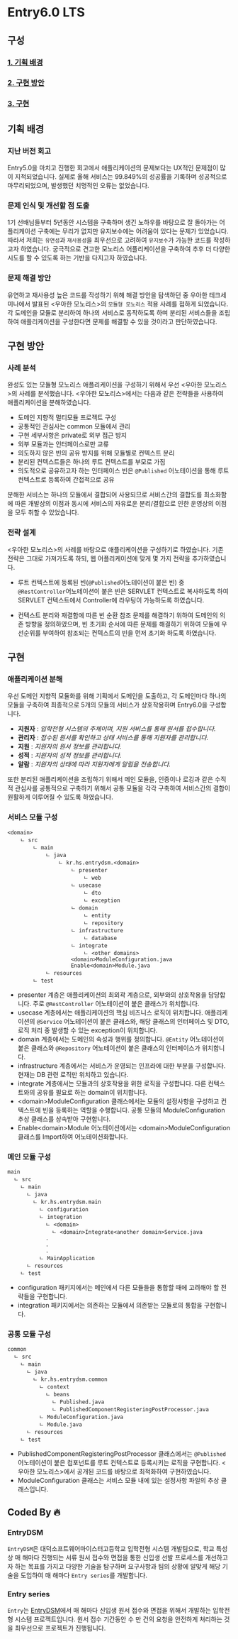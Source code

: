 # Entry6.0 LTS

## 구성
### [1. 기획 배경](#기획-배경)
### [2. 구현 방안](#구현-방안)
### [3. 구현](#구현)

## **기획 배경**
### **지난 버전 회고**
Entry5.0을 마치고 진행한 회고에서 애플리케이션의 문제보다는 UX적인 문제점이 많이 지적되었습니다. 실제로 올해 서비스는 99.849%의 성공률을 기록하며 성공적으로 마무리되었으며, 발생했던 치명적인 오류는 없었습니다.  

### **문제 인식 및 개선할 점 도출**
1기 선배님들부터 5년동안 시스템을 구축하며 생긴 노하우를 바탕으로 잘 돌아가는 어플리케이션 구축에는 무리가 없지만 유지보수에는 어려움이 있다는 문제가 있었습니다. 따라서 저희는 `유연성`과 `재사용성`을 최우선으로 고려하여 `유지보수`가 가능한 코드를 작성하고자 하였습니다. 궁극적으로 견고한 모노리스 어플리케이션을 구축하여 추후 더 다양한 시도를 할 수 있도록 하는 기반을 다지고자 하였습니다.

### **문제 해결 방안**
유연하고 재사용성 높은 코드를 작성하기 위해 해결 방안을 탐색하던 중 우아한 테크세미나에서 발표된 <우아한 모노리스>의 `모듈형 모노리스` 적용 사례를 접하게 되었습니다. 각 도메인을 모듈로 분리하여 하나의 서비스로 동작하도록 하며 분리된 서비스들을 조립하여 애플리케이션을 구성한다면 문제를 해결할 수 있을 것이라고 판단하였습니다.

## **구현 방안**
### **사례 분석**
완성도 있는 모듈형 모노리스 애플리케이션을 구성하기 위해서 우선 <우아한 모노리스>의 사례를 분석했습니다. <우아한 모노리스>에서는 다음과 같은 전략들을 사용하여 애플리케이션을 분해하였습니다.

- 도메인 지향적 멀티모듈 프로젝트 구성
- 공통적인 관심사는 common 모듈에서 관리
- 구현 세부사항은 private로 외부 접근 방지
- 외부 모듈과는 인터페이스로만 교류
- 의도하지 않은 빈의 공유 방지를 위해 모듈별로 컨텍스트 분리
- 분리된 컨텍스트들은 하나의 루트 컨텍스트를 부모로 가짐
- 의도적으로 공유하고자 하는 인터페이스 빈은 `@Published` 어노테이션을 통해 루트 컨텍스트로 등록하여 간접적으로 공유

분해한 서비스는 하나의 모듈에서 결합되어 사용되므로 서비스간의 결합도를 최소화함에 따른 개발상의 이점과 동시에 서비스의 자유로운 분리/결합으로 인한 운영상의 이점을 모두 취할 수 있었습니다.

### **전략 설계**
<우아한 모노리스>의 사례를 바탕으로 애플리케이션을 구성하기로 하였습니다. 기존 전략은 그대로 가져가도록 하되, 웹 어플리케이션에 맞게 몇 가지 전략을 추가하였습니다.

- 루트 컨텍스트에 등록된 빈(`@Published`어노테이션이 붙은 빈) 중 `@RestController`어노테이션이 붙은 빈은 SERVLET 컨텍스트로 복사하도록 하여 SERVLET 컨텍스트에서 Controller에 라우팅이 가능하도록 하였습니다.

- 컨텍스트 분리와 재결합에 따른 빈 순환 참조 문제를 해결하기 위하여 도메인의 의존 방향을 정의하였으며, 빈 초기화 순서에 따른 문제를 해결하기 위하여 모듈에 우선순위를 부여하여 참조되는 컨텍스트의 빈을 먼저 초기화 하도록 하였습니다.

## **구현**
### **애플리케이션 분해**
우선 도메인 지향적 모듈화를 위해 기획에서 도메인을 도출하고, 각 도메인마다 하나의 모듈을 구축하여 최종적으로 5개의 모듈의 서비스가 상호작용하며 Entry6.0을 구성합니다.

- **지원자** : *입학전형 시스템의 주체이며, 지원 서비스를 통해 원서를 접수합니다.*
- **관리자** : *접수된 원서를 확인하고 상태 서비스를 통해 지원자를 관리합니다.*
- **지원** : *지원자의 원서 정보를 관리합니다.*
- **성적** : *지원자의 성적 정보를 관리합니다.*
- **알람** : *지원자의 상태에 따라 지원자에게 알림을 전송합니다.*

또한 분리된 애플리케이션을 조립하기 위해서 메인 모듈을, 인증이나 로깅과 같은 수직적 관심사를 공통적으로 구축하기 위해서 공통 모듈을 각각 구축하여 서비스간의 결합이 원활하게 이루어질 수 있도록 하였습니다.

### **서비스 모듈 구성**
```
<domain>
    ㄴ src
        ㄴ main
            ㄴ java
                ㄴ kr.hs.entrydsm.<domain>
                    ㄴ presenter
                        ㄴ web
                    ㄴ usecase
                        ㄴ dto
                        ㄴ exception
                    ㄴ domain
                        ㄴ entity
                        ㄴ repository
                    ㄴ infrastructure
                        ㄴ database
                    ㄴ integrate
                        ㄴ <other domains>
                    <domain>ModuleConfiguration.java
                    Enable<domain>Module.java
            ㄴ resources
        ㄴ test
```
- presenter 계층은 애플리케이션의 최외곽 계층으로, 외부와의 상호작용을 담당합니다. 주로 `@RestController` 어노테이션이 붙은 클래스가 위치합니다.
- usecase 계층에서는 애플리케이션의 핵심 비즈니스 로직이 위치합니다. 애플리케이션의 `@Service` 어노테이션이 붙은 클래스와, 해당 클래스의 인터페이스 및 DTO, 로직 처리 중 발생할 수 있는 exception이 위치합니다.
- domain 계층에서는 도메인의 속성과 행위를 정의합니다. `@Entity` 어노테이션이 붙은 클래스와 `@Repository` 어노테이션이 붙은 클래스의 인터페이스가 위치합니다.
- infrastructure 계층에서는 서비스가 운영되는 인프라에 대한 부분을 구성합니다. 현재는 DB 관련 로직만 위치하고 있습니다.
- integrate 계층에서는 모듈과의 상호작용을 위한 로직을 구성합니다. 다른 컨텍스트와의 공유를 필요로 하는 domain이 위치합니다.
- \<domain>ModuleConfiguration 클래스에서는 모듈의 설정사항을 구성하고 컨텍스트에 빈을 등록하는 역할을 수행합니다. 공통 모듈의 ModuleConfiguration 추상 클래스를 상속받아 구현합니다.
- Enable\<domain>Module 어노테이션에서는 \<domain>ModuleConfiguration 클래스를 Import하여 어노테이션화합니다.

### **메인 모듈 구성**
```
main
  ㄴ src
    ㄴ main
      ㄴ java
        ㄴ kr.hs.entrydsm.main
          ㄴ configuration
          ㄴ integration
            ㄴ <domain>
              ㄴ <domain>Integrate<another domain>Service.java
            .
            .
            .
          ㄴ MainApplication
      ㄴ resources
    ㄴ test
```
- configuration 패키지에서는 메인에서 다른 모듈들을 통합할 때에 고려해야 할 전략들을 구현합니다.
- integration 패키지에서는 의존하는 모듈에서 의존받는 모듈로의 통합을 구현합니다.

### **공통 모듈 구성**
```
common
  ㄴ src
    ㄴ main
      ㄴ java
        ㄴ kr.hs.entrydsm.common
          ㄴ context
            ㄴ beans
              ㄴ Published.java
              ㄴ PublishedComponentRegisteringPostProcessor.java
          ㄴ ModuleConfiguration.java
          ㄴ Module.java
      ㄴ resources
    ㄴ test
```
- PublishedComponentRegisteringPostProcessor 클래스에서는 `@Published` 어노테이션이 붙은 컴포넌트를 루트 컨텍스트로 등록시키는 로직을 구현합니다. <우아한 모노리스>에서 공개된 코드를 바탕으로 최적화하여 구현하였습니다.
- ModuleConfiguration 클래스는 서비스 모듈 내에 있는 설정사항 파일의 추상 클래스입니다.

## Coded By 🔥
### EntryDSM
`EntryDSM`은 대덕소프트웨어마이스터고등학교 입학전형 시스템 개발팀으로, 학교 특성상 매 해마다 진행되는 서류 원서 접수와 면접을 통한 신입생 선발 프로세스를 개선하고자 하는 목표를 가지고 다양한 기술을 탐구하며 요구사항과 팀의 상황에 알맞게 해당 기술을 도입하여 매 해마다 `Entry series`를 개발합니다.

### Entry series
`Entry`는 [EntryDSM](###EntryDSM)에서 매 해마다 신입생 원서 접수와 면접을 위해서 개발하는 입학전형 시스템 프로젝트입니다. 원서 접수 기간동안 수 만 건의 요청을 안전하게 처리하는 것을 최우선으로 프로젝트가 진행됩니다.  
